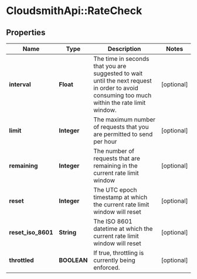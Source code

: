 # CloudsmithApi::RateCheck

## Properties
Name | Type | Description | Notes
------------ | ------------- | ------------- | -------------
**interval** | **Float** | The time in seconds that you are suggested to wait until the next request in order to avoid consuming too much within the rate limit window. | [optional] 
**limit** | **Integer** | The maximum number of requests that you are permitted to send per hour | [optional] 
**remaining** | **Integer** | The number of requests that are remaining in the current rate limit window | [optional] 
**reset** | **Integer** | The UTC epoch timestamp at which the current rate limit window will reset | [optional] 
**reset_iso_8601** | **String** | The ISO 8601 datetime at which the current rate limit window will reset | [optional] 
**throttled** | **BOOLEAN** | If true, throttling is currently being enforced. | [optional] 


